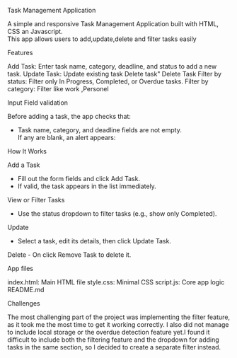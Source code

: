 Task Management Application

A simple and responsive Task Management Application built with HTML, CSS an Javascript.  
This app allows users to add,update,delete and filter tasks easily

Features

Add Task: Enter task name, category, deadline, and status to add a new task.
Update Task: Update existing task
Delete task" Delete Task
Filter by status:  Filter only In Progress, Completed, or Overdue tasks.
Filter by category: Filter like work ,Personel

Input Field validation

Before adding a task, the app checks that:
- Task name, category, and deadline fields are not empty.  
If any are blank, an alert appears:  

How It Works

 Add a Task
   - Fill out the form fields and click Add Task.
   - If valid, the task appears in the list immediately.

View or Filter Tasks
   - Use the status dropdown to filter tasks (e.g., show only Completed).

Update 
   - Select a task, edit its details, then click Update Task.
    
Delete
    - On click Remove Task to delete it.

App files

index.html: Main HTML file
style.css:  Minimal CSS
script.js: Core app logic
README.md

Challenges

The most challenging part of the project was implementing the filter feature, as it took me the most time to get it working correctly. I also did not manage to include local storage or the overdue detection feature yet.I found it difficult to include both the filtering feature and the dropdown for adding tasks in the same section, so I decided to create a separate filter instead.